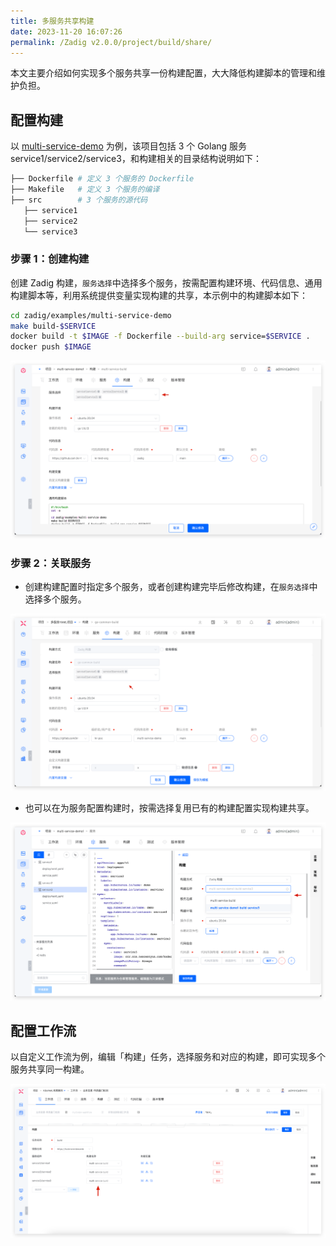 ```yaml
---
title: 多服务共享构建
date: 2023-11-20 16:07:26
permalink: /Zadig v2.0.0/project/build/share/
---
```


本文主要介绍如何实现多个服务共享一份构建配置，大大降低构建脚本的管理和维护负担。

## 配置构建

以 [multi-service-demo](https://github.com/koderover/zadig/tree/main/examples/multi-service-demo) 为例，该项目包括 3 个 Golang 服务 service1/service2/service3，和构建相关的目录结构说明如下：

``` bash
├── Dockerfile # 定义 3 个服务的 Dockerfile
├── Makefile   # 定义 3 个服务的编译
├── src        # 3 个服务的源代码
   ├── service1
   ├── service2
   └── service3
```

### 步骤 1：创建构建
创建 Zadig 构建，`服务选择`中选择多个服务，按需配置构建环境、代码信息、通用构建脚本等，利用系统提供变量实现构建的共享，本示例中的构建脚本如下：

```bash
cd zadig/examples/multi-service-demo
make build-$SERVICE
docker build -t $IMAGE -f Dockerfile --build-arg service=$SERVICE .
docker push $IMAGE
```

![共享构建](../../../_images/share_build_config.png)

### 步骤 2：关联服务

- 创建构建配置时指定多个服务，或者创建构建完毕后修改构建，在`服务选择`中选择多个服务。

![使用共享构建](../../../_images/how_to_use_share_build_config.png)

- 也可以在为服务配置构建时，按需选择复用已有的构建配置实现构建共享。

![创建服务时复用已有构建](../../../_images/share_build_when_create_service.png)


## 配置工作流

以自定义工作流为例，编辑「构建」任务，选择服务和对应的构建，即可实现多个服务共享同一构建。

![配置工作流](../../../_images/share_build_workflow_config.png)